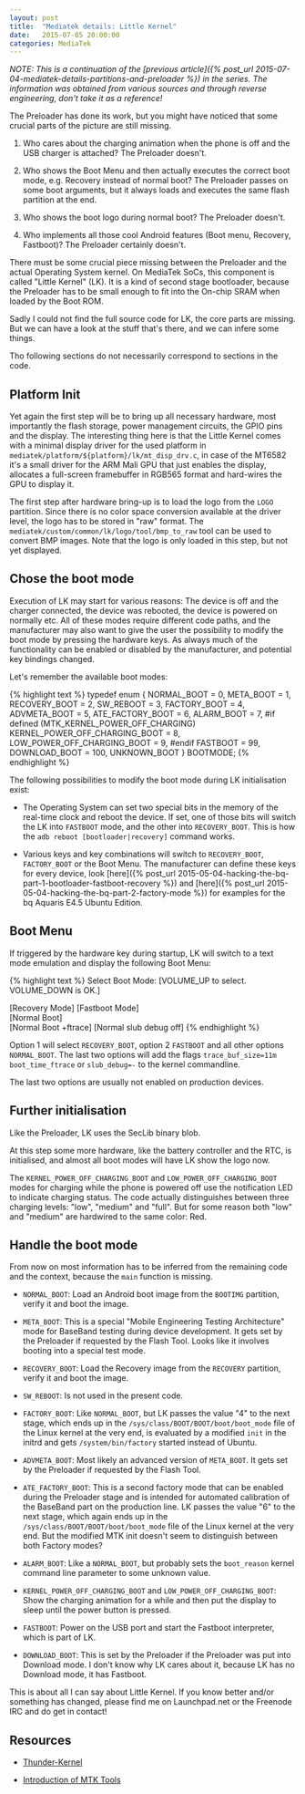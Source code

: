 ```yaml
---
layout: post
title:  "Mediatek details: Little Kernel"
date:   2015-07-05 20:00:00
categories: MediaTek
---
```



*NOTE: This is a continuation of the [previous article]({% post_url 2015-07-04-mediatek-details-partitions-and-preloader %}) in the series. The information was obtained from various sources and through reverse engineering, don't take it as a reference!*


The Preloader has done its work, but you might have noticed that some crucial parts of the picture are still missing.

1. Who cares about the charging animation when the phone is off and the USB charger is attached? The Preloader doesn't.

2. Who shows the Boot Menu and then actually executes the correct boot mode, e.g. Recovery instead of normal boot? The Preloader passes on some boot arguments, but it always loads and executes the same flash partition at the end.

3. Who shows the boot logo during normal boot? The Preloader doesn't.

4. Who implements all those cool Android features (Boot menu, Recovery, Fastboot)?  The Preloader certainly doesn't.

There must be some crucial piece missing between the Preloader and the actual Operating System kernel. On MediaTek SoCs, this component is called "Little Kernel" (LK). It is a kind of second stage bootloader, because the Preloader has to be small enough to fit into the On-chip SRAM when loaded by the Boot ROM.

Sadly I could not find the full source code for LK, the core parts are missing. But we can have a look at the stuff that's there, and we can infere some things.

Tho following sections do not necessarily correspond to sections in the code.




## Platform Init

Yet again the first step will be to bring up all necessary hardware, most importantly the flash storage, power management circuits, the GPIO pins and the display. The interesting thing here is that the Little Kernel comes with a minimal display driver for the used platform in `mediatek/platform/${platform}/lk/mt_disp_drv.c`, in case of the MT6582 it's a small driver for the ARM Mali GPU that just enables the display, allocates a full-screen framebuffer in RGB565 format and hard-wires the GPU to display it.

The first step after hardware bring-up is to load the logo from the `LOGO` partition. Since there is no color space conversion available at the driver level, the logo has to be stored in "raw" format. The `mediatek/custom/common/lk/logo/tool/bmp_to_raw` tool can be used to convert BMP images. Note that the logo is only loaded in this step, but not yet displayed.



## Chose the boot mode

Execution of LK may start for various reasons: The device is off and the charger connected, the device was rebooted, the device is powered on normally etc. All of these modes require different code paths, and the manufacturer may also want to give the user the possibility to modify the boot mode by pressing the hardware keys. As always much of the functionality can be enabled or disabled by the manufacturer, and potential key bindings changed.

Let's remember the available boot modes:


{% highlight text %}
typedef enum
{
    NORMAL_BOOT = 0,
    META_BOOT = 1,
    RECOVERY_BOOT = 2,
    SW_REBOOT = 3,
    FACTORY_BOOT = 4,
    ADVMETA_BOOT = 5,
    ATE_FACTORY_BOOT = 6,
    ALARM_BOOT = 7,
#if defined (MTK_KERNEL_POWER_OFF_CHARGING)
    KERNEL_POWER_OFF_CHARGING_BOOT = 8,
    LOW_POWER_OFF_CHARGING_BOOT = 9,
#endif
    FASTBOOT = 99,
    DOWNLOAD_BOOT = 100,
    UNKNOWN_BOOT
} BOOTMODE;
{% endhighlight %}



The following possibilities to modify the boot mode during LK initialisation exist:

* The Operating System can set two special bits in the memory of the real-time clock and reboot the device. If set, one of those bits will switch the LK into `FASTBOOT` mode, and the other into `RECOVERY_BOOT`. This is how the `adb reboot [bootloader|recovery]` command works.

* Various keys and key combinations will switch to `RECOVERY_BOOT`, `FACTORY_BOOT` or the Boot Menu. The manufacturer can define these keys for every device, look [here]({% post_url 2015-05-04-hacking-the-bq-part-1-bootloader-fastboot-recovery %}) and [here]({% post_url 2015-05-04-hacking-the-bq-part-2-factory-mode %}) for examples for the bq Aquaris E4.5 Ubuntu Edition.



## Boot Menu

If triggered by the hardware key during startup, LK will switch to a text mode emulation and display the following Boot Menu:


{% highlight text %}
Select Boot Mode:
[VOLUME_UP to select.  VOLUME_DOWN is OK.]

[Recovery    Mode]
[Fastboot    Mode]   
[Normal      Boot]   
[Normal      Boot +ftrace]
[Normal      slub debug off]
{% endhighlight %}

Option 1 will select `RECOVERY_BOOT`, option 2 `FASTBOOT` and all other options `NORMAL_BOOT`. The last two options will add the flags `trace_buf_size=11m boot_time_ftrace` or `slub_debug=-` to the kernel commandline.

The last two options are usually not enabled on production devices.



## Further initialisation

Like the Preloader, LK uses the SecLib binary blob.

At this step some more hardware, like the battery controller and the RTC, is initialised, and almost all boot modes will have LK show the logo now.

The `KERNEL_POWER_OFF_CHARGING_BOOT` and `LOW_POWER_OFF_CHARGING_BOOT` modes for charging while the phone is powered off use the notification LED to indicate charging status. The code actually distinguishes between three charging levels: "low", "medium" and "full". But for some reason both "low" and "medium" are hardwired to the same color: Red.




## Handle the boot mode


From now on most information has to be inferred from the remaining code and the context, because the `main` function is missing.


* `NORMAL_BOOT`: Load an Android boot image from the `BOOTIMG` partition, verify it and boot the image.

* `META_BOOT`: This is a special "Mobile Engineering Testing Architecture" mode for BaseBand testing during device development. It gets set by the Preloader if requested by the Flash Tool. Looks like it involves booting into a special test mode.

* `RECOVERY_BOOT`: Load the Recovery image from the `RECOVERY` partition, verify it and boot the image.

* `SW_REBOOT`: Is not used in the present code.

* `FACTORY_BOOT`: Like `NORMAL_BOOT`, but LK passes the value "4" to the next stage, which ends up in the `/sys/class/BOOT/BOOT/boot/boot_mode` file of the Linux kernel at the very end, is evaluated by a modified `init` in the initrd and gets `/system/bin/factory` started instead of Ubuntu.

* `ADVMETA_BOOT`: Most likely an advanced version of `META_BOOT`. It gets set by the Preloader if requested by the Flash Tool.

* `ATE_FACTORY_BOOT`: This is a second factory mode that can be enabled during the Preloader stage and is intended for automated calibration of the BaseBand part on the production line. LK passes the value "6" to the next stage, which again ends up in the `/sys/class/BOOT/BOOT/boot/boot_mode` file of the Linux kernel at the very end. But the modified MTK init doesn't seem to distinguish between both Factory modes?

* `ALARM_BOOT`: Like a `NORMAL_BOOT`, but probably sets the `boot_reason` kernel command line parameter to some unknown value.

* `KERNEL_POWER_OFF_CHARGING_BOOT` and `LOW_POWER_OFF_CHARGING_BOOT`: Show the charging animation for a while and then put the display to sleep until the power button is pressed.

* `FASTBOOT`: Power on the USB port and start the Fastboot interpreter, which is part of LK.

* `DOWNLOAD_BOOT`: This is set by the Preloader if the Preloader was put into Download mode. I don't know why LK cares about it, because LK has no Download mode, it has Fastboot.


This is about all I can say about Little Kernel. If you know better and/or something has changed, please find me on Launchpad.net or the Freenode IRC and do get in contact!




## Resources

- [Thunder-Kernel][thunderkernel]

- [Introduction of MTK Tools][mtk-tools]




[thunderkernel]: https://github.com/suribi/Thunder-Kernel

[mtk-tools]: http://wenku.baidu.com/view/d44d5cd9ad51f01dc281f129.html